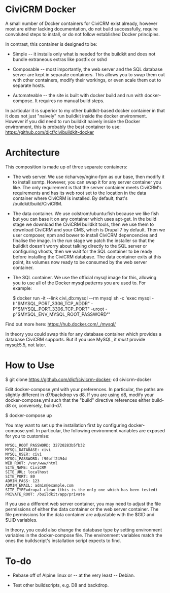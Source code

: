 # CiviCRM Docker

A small number of Docker containers for CiviCRM exist already, however most are either lacking documentation, do not build successfully, require convoluted steps to install, or do not follow established Docker principles.

In contrast, this container is designed to be:

* Simple -- it installs only what is needed for the buildkit and does not bundle extraneous extras like postfix or sshd

* Composable -- most importantly, the web server and the SQL database server are kept in separate containers. This allows you to swap them out with other containers, modify their workings, or even scale them out to separate hosts.

* Automateable -- the site is built with docker build and run with docker-compose. It requires no manual build steps.

In particular it is superior to my other buildkit-based docker container in that it does not just "naively" run buildkit inside the docker environment. However if you did need to run buildkit naively inside the Docker environment, this is probably the best container to use: https://github.com/djcf/civibuildkit-docker

# Architecture

This composition is made up of three separate containers:

* The web server. We use richarvey/nginx-fpm as our base, then modify it to install ssmtp. However, you can swap it for any server container you like. The only requirement is that the server container meets CiviCRM's requirements and has its web root set to the location in the data container where CiviCRM is installed. By default, that's /buildkit/build/CiviCRM.

* The data container. We use colstrom/ubuntu:fish because we like fish but you can base it on any container which uses apt-get. In the build stage we download the CiviCRM buildkit tools, then we use them to download CiviCRM and your CMS, which is Drupal 7 by default. Then we user composer, npm and bower to install CiviCRM depencencies and finalise the image. In the run stage we patch the installer so that the buildkit doesn't worry about talking directly to the SQL server or configuring vhosts, then we wait for the SQL container to be ready before installing the CiviCRM database. The data container exits at this point, its volumes now ready to be consumed by the web server container.

* The SQL container. We use the official mysql image for this, allowing you to use all of the Docker mysql patterns you are used to. For example:

   $ docker run -it --link civi_db:mysql --rm mysql sh -c 'exec mysql -h"$MYSQL_PORT_3306_TCP_ADDR" -P"$MYSQL_PORT_3306_TCP_PORT" -uroot -p"$MYSQL_ENV_MYSQL_ROOT_PASSWORD"'
   
Find out more here: https://hub.docker.com/_/mysql/

In theory you could swap this for any database container which provides a database CiviCRM supports. But if you use MySQL, it *must* provide mysql:5.5, not later.

# How to Use

$ git clone https://github.com/djcf/civicrm-docker; cd civicrm-docker

Edit docker-compose.yml with your preferences. In particular, the paths are slightly different in d7/backdrop vs d8. If you are using d8, modify your docker-compose.yml such that the "build" directive references either build-d8 or, conversely, build-d7.

$ docker-compose up

You may want to set up the installation first by configuring docker-compose.yml. In particular, the following environment variables are exposed for you to customise:

    MYSQL_ROOT_PASSWORD: 32720283b5fb32
    MYSQL_DATABASE: civi
    MYSQL_USER: civi
    MYSQL_PASSWORD: f90bff2494d
    WEB_ROOT: /var/www/html
    SITE_NAME: CiviCRM
    SITE_URL: localhost
    SITE_PORT: 80
    ADMIN_PASS: 123
    ADMIN_EMAIL: admin@example.com
    SITE_TYPE=drupal-clean (this is the only one which has been tested)
    PRIVATE_ROOT: /buildkit/app/private

If you use a different web server container, you may need to adjust the file permissions of either the data container or the web server container. The file permissions for the data container are adjustable with the $GID and $UID variables.
    
In theory, you could also change the database type by setting environment variables in the docker-compose file. The environment variables match the ones the buildscript's installation script expects to find.

# To-do

* Rebase off of Alpine linux or -- at the very least -- Debian.

* Test other buildscripts, e.g. D8 and backdrop.
